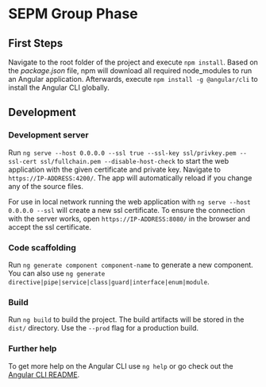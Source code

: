 # SEPM Group Phase

## First Steps

Navigate to the root folder of the project and execute `npm install`. Based on the *package.json* file, npm will download all required node_modules to run an Angular application.
Afterwards, execute `npm install -g @angular/cli` to install the Angular CLI globally.

## Development

### Development server

Run `ng serve --host 0.0.0.0 --ssl true --ssl-key ssl/privkey.pem --ssl-cert ssl/fullchain.pem --disable-host-check` to start the web application with the given certificate and private key. Navigate to `https://IP-ADDRESS:4200/`. The app will automatically reload if you change any of the source files.


For use in local network running the web application with `ng serve --host 0.0.0.0 --ssl` will create a new ssl certificate. To ensure the connection with the server works, open `https://IP-ADDRESS:8080/` in the browser and accept the ssl certificate.

### Code scaffolding

Run `ng generate component component-name` to generate a new component. You can also use `ng generate directive|pipe|service|class|guard|interface|enum|module`.

### Build

Run `ng build` to build the project. The build artifacts will be stored in the `dist/` directory. Use the `--prod` flag for a production build.

### Further help

To get more help on the Angular CLI use `ng help` or go check out the [Angular CLI README](https://github.com/angular/angular-cli/blob/master/README.md).
